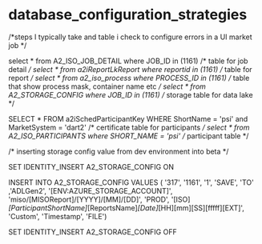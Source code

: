 # database_configuration_strategies
/*steps I typically take and table i check to configure errors in a UI market job */

select * from A2_ISO_JOB_DETAIL where JOB_ID in (1161)    /* table for job detail */
select * from a2iReportLkReport where reportid in (1161)  /* table for report */
select * from a2_iso_process where PROCESS_ID in (1161)   /* table that show process mask, container name etc */
select * from A2_STORAGE_CONFIG where JOB_ID in (1161)    /* storage table for data lake */ 


SELECT * FROM a2iSchedParticipantKey WHERE ShortName = 'psi' and MarketSystem = 'dart2'   /* certificate table for participants */
select * from A2_ISO_PARTICIPANTS where SHORT_NAME = 'psi'                                /* participant table */ 




/* inserting storage config value from dev environment into beta */

SET IDENTITY_INSERT A2_STORAGE_CONFIG ON 

INSERT INTO A2_STORAGE_CONFIG VALUES (
'317', '1161', '1', 'SAVE', 'TO' ,'ADLGen2',
'[ENV:AZURE_STORAGE_ACCOUNT]',
'miso/[MISOReport]/[YYYY]/[MM]/[DD]',
'PROD',
'[ISO]_[ParticipantShortName]_[ReportsName]_[Date]_[HH][mm][SS][fffff][EXT]',
'Custom',
'Timestamp',
'FILE')

SET IDENTITY_INSERT A2_STORAGE_CONFIG OFF 
